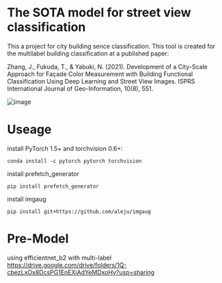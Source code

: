 # The SOTA model for street view classification
This a project for city building sence classification. This tool is created for the multilabel building classification at a published paper:

Zhang, J., Fukuda, T., & Yabuki, N. (2021). Development of a City-Scale Approach for Façade Color Measurement with Building Functional Classification Using Deep Learning and Street View Images. ISPRS International Journal of Geo-Information, 10(8), 551.

![image](https://user-images.githubusercontent.com/68632919/151101377-46e8bc39-17e0-4058-860b-b90b97e20e2e.png)

# Useage

install PyTorch 1.5+ and torchvision 0.6+:
```
conda install -c pytorch pytorch torchvision
```

install prefetch_generator
```
pip install prefetch_generator
```

install imgaug
```
pip install git+https://github.com/aleju/imgaug
```

# Pre-Model
using efficientnet_b2 with multi-label 
https://drive.google.com/drive/folders/1Q-cbezLxOx8DcsPG1EnEXiAdYeMDxoHy?usp=sharing
